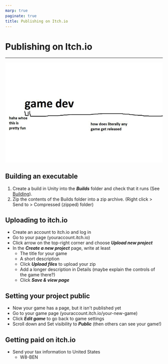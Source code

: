 ```yaml
---
marp: true
paginate: true
title: Publishing on Itch.io
---
```

<!-- headingDivider: 3 -->
<!-- class: invert -->

# Publishing on Itch.io
---
![bg width:80%](imgs/gamedev.png)

## Building an executable

1) Create a build in Unity into the ***Builds*** folder and check that it runs (See [Building](../unity-cookbook/building)).
2) Zip the contents of the Builds folder into a zip archive. (Right click > Send to > Compressed (zipped) folder)

## Uploading to itch.io

* Create an account to itch.io and log in
* Go to your page (youraccount.itch.io)
* Click arrow on the top-right corner and choose ***Upload new project***
* In the ***Create a new project*** page, write at least
  * The title for your game
  * A short description
  * Click ***Upload files*** to upload your zip 
  * Add a longer description in Details (maybe explain the controls of the game there?)
  * Click ***Save & view page***

## Setting your project public

* Now your game has a page, but it isn't published yet
* Go to your game page (youraccount.itch.io/your-new-game)
* Click ***Edit game*** to go back to game settings
* Scroll down and Set visibility to ***Public*** (then others can see your game!)

## Getting paid on itch.io

* Send your tax information to United States
  * W8-BEN